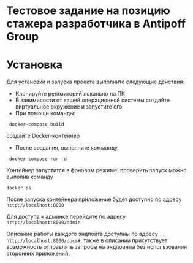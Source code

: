 # Тестовое задание на позицию стажера разработчика в Antipoff Group 

# Установка 

Для установки и запуска проекта выполните следующие действия:

- Клонируйте репозиторий локально на ПК
- В завимисости от вашей операционной системы создайте виртуальное окружение и запустите его
- При помощи команды:

```
 docker-compose build
```

создайте Docker-контейнер

- После создания, выполните комманду
  
```
 docker-compose run -d
```
 

  Контейнер запустится в фоновом режиме, проверить запуск можно выполив команду

 ```
 docker ps
```

После запуска контейнера приложение будет доступно по адресу ```http://localhost:8000```

Для доступа к админке перейдите по адресу ```http://localhost:8000/admin```

Описание работы каждого эндпойта доступны по адресу ```http://localhost:8000/docs#```, также в описании присутствует возможность отправлять запросы на эндпоинты без использования сторонних приложений. 
